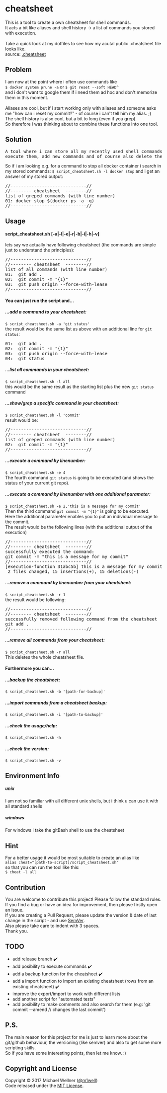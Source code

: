 # cheatsheet

This is a tool to create a own cheatsheet for shell commands.<br>
It acts a bit like aliases and shell history -> a list of commands you stored with execution.<br>
<br>
Take a quick look at my dotfiles to see how my acutal public .cheatsheet file looks like.<br>
source: [.cheatsheet](https://github.com/m1well/dotfiles/blob/master/.cheatsheet)<br>


## Problem
I am now at the point where i often use commands like<br>
`$ docker system prune -a` or `$ git reset --soft HEAD^`<br>
and i don't want to google them if i need them ad hoc and don't memorize them in this moment.<br><br>
Aliases are cool, but if i start working only with aliases and someone asks me "how can i reset my commit?" - of course i can't tell him my alias. ;)<br>
The shell history is also cool, but a bit to long (even if you grep).<br>
So therefore i was thinking about to combine these functions into one tool.<br>


## Solution
<pre>
A tool where i can store all my recently used shell commands, list them,
execute them, add new commands and of course also delete them.
</pre>
So if i am looking e.g. for a command to stop all docker container i search in my stored commands:
`$ script_cheatsheet.sh -l docker stop`
and i get an answer of my stored output:<br>
<pre>
//-----------------------------//
//-------- cheatsheet  --------//
list of greped commands (with line number)
01: docker stop $(docker ps -a -q)
//-----------------------------//</pre>

## Usage
#### script_cheatsheet.sh [-a|-l|-e|-r|-b|-i|-h|-v]
lets say we actually have following cheatsheet (the commands are simple just to understand the principles):
<pre>
//-----------------------------//
//-------- cheatsheet  --------//
list of all commands (with line number)
01:  git add .
02:  git commit -m "{1}"
03:  git push origin --force-with-lease
//-----------------------------//</pre>

#### You can just run the script and...<br>

##### ...add a command to your cheatsheet:<br>
`$ script_cheatsheet.sh -a 'git status'`<br>
the result would be the same list as above with an additional line for `git status`:<br>
<pre>
01:  git add .
02:  git commit -m "{1}"
03:  git push origin --force-with-lease
04:  git status
</pre>

##### ...list all commands in your cheatsheet:<br>
`$ script_cheatsheet.sh -l all`<br>
this would be the same result as the starting list plus the new `git status` command<br>

##### ...show/grep a specific command in your cheatsheet:<br>
`$ script_cheatsheet.sh -l 'commit'`<br>
result would be:<br>
<pre>
//-----------------------------//
//-------- cheatsheet  --------//
list of greped commands (with line number)
02:  git commit -m "{1}"
//-----------------------------//
</pre>

##### ...execute a command by linenumber:<br>
`$ script_cheatsheet.sh -e 4`<br>
The fourth command `git status` is going to be executed (and shows the status of your current git repo).<br>

##### ...execute a command by linenumber with one additional parameter:<br>
`$ script_cheatsheet.sh -e 2,'this is a message for my commit'`<br>
Then the third command `git commit -m "{1}"` is going to be executed.<br>
Here the additional parameter enables you to put an individual message to the commit.<br>
The result would be the following lines (with the additional output of the execution)<br>
<pre>
//-----------------------------//
//-------- cheatsheet  --------//
successfully executed the command:
git commit -m "this is a message for my commit"
//-----------------------------//
[execution-function 31abc5b] this is a message for my commit
 2 files changed, 15 insertions(+), 15 deletions(-)
</pre>

##### ...remove a command by linenumber from your cheatsheet:<br>
`$ script_cheatsheet.sh -r 1`<br>
the result would be following:<br>
<pre>
//-----------------------------//
//-------- cheatsheet  --------//
successfully removed following command from the cheatsheet
git add .
//-----------------------------//
</pre>

##### ...remove all commands from your cheatsheet:<br>
`$ script_cheatsheet.sh -r all`<br>
This deletes the whole cheatsheet file.<br>

#### Furthermore you can...<br>

##### ...backup the cheatsheet:
`$ script_cheatsheet.sh -b '[path-for-backup]'`

##### ...import commands from a cheatsheet backup:<br>
`$ script_cheatsheet.sh -i '[path-to-backup]'`<br>

##### ...check the usage/help:<br>
`$ script_cheatsheet.sh -h`<br>

##### ...check the version:<br>
`$ script_cheatsheet.sh -v`<br>


## Environment Info
##### unix
I am not so familiar with all different unix shells, but i think u can use it with all standard shells<br>
##### windows
For windows i take the gitBash shell to use the cheatsheet<br>


## Hint
For a better usage it would be most suitable to create an alias like<br>
`alias cheat="[path-to-script]/script_cheatsheet.sh"`<br>
so that you can run the tool like this:<br>
`$ cheat -l all`<br>


## Contribution
You are welcome to contribute this project! Please follow the standard rules.<br>
If you find a bug or have an idea for improvement, then please firstly open an issue.<br>
If you are creating a Pull Request, please update the version & date of last change in the script - and use [SemVer](http://semver.org).<br>
Also please take care to indent with 3 spaces.<br>
Thank you.<br>


## TODO
* add release branch :heavy_check_mark:<br>
* add posibility to execute commands :heavy_check_mark:<br>
* add a backup function for the cheatsheet :heavy_check_mark:<br>
* add a import function to import an existing cheatsheet (rows from an existing cheatsheet) :heavy_check_mark:<br>
* improve the export/import to work with different lists<br>
* add another script for "automated tests"<br>
* add posibility to make comments and also search for them (e.g: 'git commit --amend // changes the last commit')<br>


## P.S.
The main reason for this project for me is just to learn more about the git/github behaviour, the versioning (like semver) and also to get some more scripting skills.<br>
So if you have some interesting points, then let me know. :)<br>


## Copyright and License
Copyright :copyright: 2017 Michael Wellner ([@m1well](http://www.twitter.m1well.de))<br>
Code released under the [MIT License](/LICENSE).<br>
